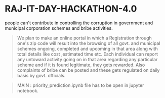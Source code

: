 # RAJ-IT-DAY-HACKATHON-4.0
people can't  contribute in controlling the corruption in government and municipal corporation schemes and  bribe activities.
>We plan to make an online portal in which a Registration through one's zip code will result into the browsing of all govt. 
>and municipal schemes ongoing, completed and upcoming in that area along with total details like cost ,estimated time etc.
>Each individual can report any untoward activity going on in that area regarding any particular scheme and if it is found legitimate, they gets rewarded. 
>Also complaints of bribe can be posted and these gets regulated on daily basis by govt. officials.

>MAIN : priority_prediction.ipynb file has to be open in jupyter notebook.
